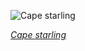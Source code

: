 
![Cape starling](https://upload.wikimedia.org/wikipedia/commons/thumb/f/fe/Cape_glossy_starling_%28Lamprotornis_nitens%29.jpg/525px-Cape_glossy_starling_%28Lamprotornis_nitens%29.jpg)

*[Cape starling](https://wikipedia.org/wiki/File:Cape_glossy_starling_(Lamprotornis_nitens).jpg)*
